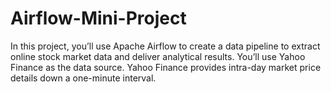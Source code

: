# Airflow-Mini-Project


In this project, you’ll use Apache Airflow to create a data pipeline to extract online stock market data and deliver analytical results. You’ll use Yahoo Finance as the data source. Yahoo Finance provides intra-day market price details down a one-minute interval.

